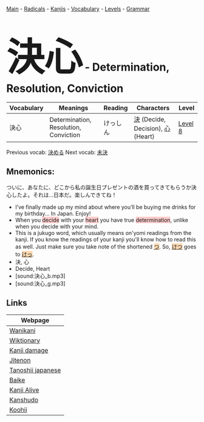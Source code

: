 <style> bigfont {font-size: 100px}</style>
[Main](../README.md) -
[Radicals](../radicals.md) -
[Kanjis](../kanjis.md) -
[Vocabulary](../vocabulary.md) -
[Levels](../levels.md) -
[Grammar](../grammar.md)
# <bigfont> 決心</bigfont> - Determination, Resolution, Conviction 

| Vocabulary | Meanings | Reading | Characters | Level |
| --- | --- | --- | --- | --- |
| 決心 | Determination, Resolution, Conviction | けっしん |  [決](../kanjis/決.md) (Decide, Decision), [心](../kanjis/心.md) (Heart) | [Level 8](../levels/wk_level8.md) |

Previous vocab: [決める](決める.md) Next vocab: [未決](未決.md) 

## Mnemonics:
ついに、あなたに、どこから私の誕生日プレゼントの酒を買ってきてもらうか決心したよ。それは…日本だ。楽しんできてね！
* I’ve finally made up my mind about where you’ll be buying me drinks for my birthday... In Japan. Enjoy!
* When you <span style="background-color:#ffcccb"> decide</span> with your <span style="background-color:#ffcccb"> heart</span> you have true <span style="background-color:#ffcccb"> determination</span>, unlike when you decide with your mind.
* This is a jukugo word, which usually means on'yomi readings from the kanji. If you know the readings of your kanji you'll know how to read this as well. Just make sure you take note of the shortened <span style="background-color:#fed8b1"> [つ](https://jisho.org/search/つ)</span>. So, <span style="background-color:#fed8b1"> [けつ](https://jisho.org/search/けつ)</span> goes to <span style="background-color:#fed8b1"> [けっ](https://jisho.org/search/けっ)</span>.
* 決, 心
* Decide, Heart
* [sound:決心_b.mp3]
* [sound:決心_g.mp3]


## Links 

| Webpage |
| --- |
| [Wanikani          ](https://www.wanikani.com/kanji/決心) |
| [Wiktionary        ](https://en.wiktionary.org/wiki/決心) |
| [Kanji damage      ](http://www.kanjidamage.com/kanji/search?utf8=✓&q=決心) |
| [Jitenon           ](https://jitenon.com/kanji/決心) |
| [Tanoshii japanese ](https://www.tanoshiijapanese.com/dictionary/kanji.cfm?k=決心) |
| [Baike             ](https://baike.baidu.com/item/決心) |
| [Kanji Alive       ](https://app.kanjialive.com/決心) |
| [Kanshudo          ](https://www.kanshudo.com/searchmn?q=決心) |
| [Koohii            ](https://kanji.koohii.com/study/kanji/決心) |
